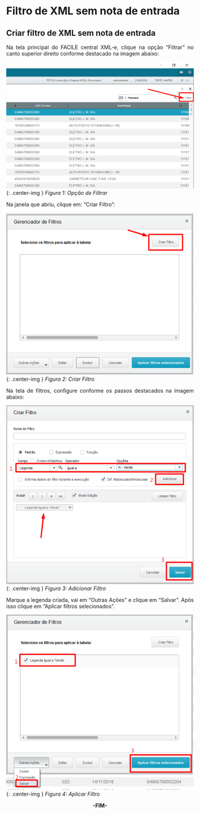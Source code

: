<style>
    p{
        text-align: justify;
    }
</style>

# Filtro de XML sem nota de entrada

## Criar filtro de XML sem nota de entrada

Na tela principal do FACILE central XML-e, clique na opção “Filtrar” no canto superior direito conforme destacado na imagem abaixo:

![Figura 1: Opção de Filtrar](../../assets/xml-sem-entrada/opcaofiltrar.png "Opção de Filtrar"){: .center-img }
<span class="format">*Figura 1: Opção de Filtrar*</span>


Na janela que abriu, clique em: “Criar Filtro”:

![Figura 2: Criar Filtro](../../assets/xml-sem-entrada/criar-filtro.png "Criar Filtro"){: .center-img }
<span class="format">*Figura 2: Criar Filtro*</span>


Na tela de filtros, configure conforme os passos destacados na imagem abaixo:

![Figura 3: Adicionar Filtro](../../assets/xml-sem-entrada/adicionar-filtro.png "Adicionar Filtro"){: .center-img }
<span class="format">*Figura 3: Adicionar Filtro*</span>


Marque a legenda criada, vai em “Outras Ações” e clique em “Salvar”. Após isso clique em “Aplicar filtros selecionados”.

![Figura 4: Aplicar Filtro](../../assets/xml-sem-entrada/aplicar-filtro.png "Aplicar Filtro"){: .center-img }
<span class="format">*Figura 4: Aplicar Filtro*</span>


<div style="text-align: center; font-weight: bold;">-FIM-</div>